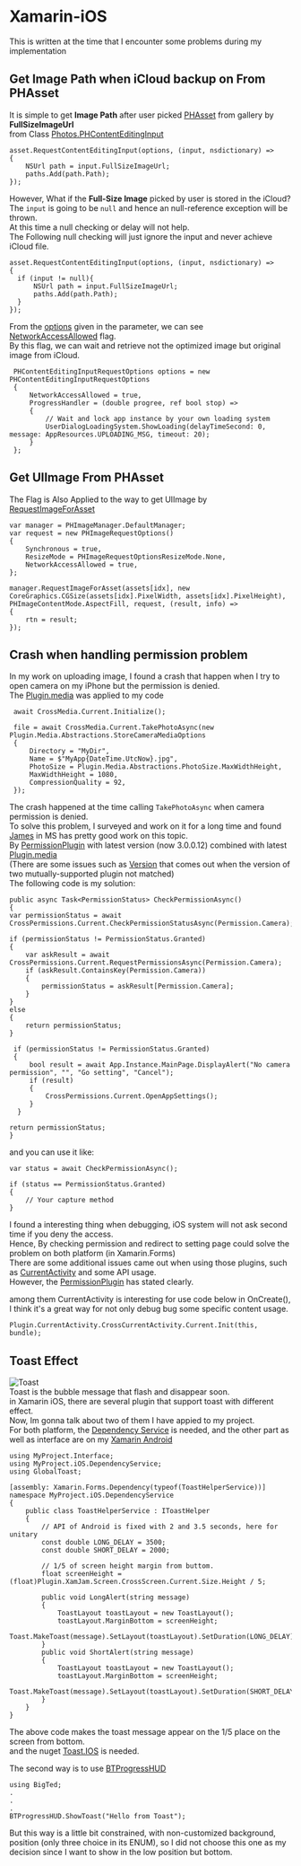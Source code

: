 # Xamarin-iOS

This is written at the time that I encounter some problems during my implementation

## Get Image Path when iCloud backup on From PHAsset

It is simple to get **Image Path** after user picked [PHAsset](https://developer.xamarin.com/api/type/Photos.PHAsset/) from gallery
by **FullSizeImageUrl**   
from Class [Photos.PHContentEditingInput](https://developer.xamarin.com/api/type/Photos.PHContentEditingInput/)
 
```
asset.RequestContentEditingInput(options, (input, nsdictionary) =>
{
    NSUrl path = input.FullSizeImageUrl;
    paths.Add(path.Path);
});
```
  
  However, What if the **Full-Size Image** picked by user is stored in the iCloud?
  The `input` is going to be `null` and hence an null-reference exception will be thrown.  
  At this time a null checking or delay will not help.  
  The Following null checking will just ignore the input and never achieve iCloud file.
  
  ```
  asset.RequestContentEditingInput(options, (input, nsdictionary) =>
{
    if (input != null){
        NSUrl path = input.FullSizeImageUrl;
        paths.Add(path.Path);
    }
});
 ```
  
  From the [options](https://developer.xamarin.com/api/type/Photos.PHContentEditingInputRequestOptions/)
  given in the parameter, we can see [NetworkAccessAllowed](https://developer.xamarin.com/api/property/Photos.PHContentEditingInputRequestOptions.NetworkAccessAllowed/) flag.  
  By this flag, we can wait and retrieve not the optimized image but original image from iCloud.
  
   ```
    PHContentEditingInputRequestOptions options = new PHContentEditingInputRequestOptions
    {
        NetworkAccessAllowed = true,
        ProgressHandler = (double progree, ref bool stop) => 
        {
            // Wait and lock app instance by your own loading system
            UserDialogLoadingSystem.ShowLoading(delayTimeSecond: 0, message: AppResources.UPLOADING_MSG, timeout: 20);
        }                    
    };
```

## Get UIImage From PHAsset
The Flag is Also Applied to the way to get UIImage by [RequestImageForAsset](https://developer.xamarin.com/api/member/Photos.PHImageManager.RequestImageForAsset/)

```
var manager = PHImageManager.DefaultManager;
var request = new PHImageRequestOptions()
{
    Synchronous = true,
    ResizeMode = PHImageRequestOptionsResizeMode.None,
    NetworkAccessAllowed = true,
};

manager.RequestImageForAsset(assets[idx], new CoreGraphics.CGSize(assets[idx].PixelWidth, assets[idx].PixelHeight), PHImageContentMode.AspectFill, request, (result, info) =>
{
    rtn = result;
});
```  
  
  
## Crash when handling permission problem  
  
In my work on uploading image, I found a crash that happen when I try to open camera on my iPhone but the permission is denied.  
The [Plugin.media](https://github.com/jamesmontemagno/MediaPlugin) was applied to my code  
  
```
 await CrossMedia.Current.Initialize();  
  
 file = await CrossMedia.Current.TakePhotoAsync(new Plugin.Media.Abstractions.StoreCameraMediaOptions
 {
     Directory = "MyDir",
     Name = $"MyApp{DateTime.UtcNow}.jpg",
     PhotoSize = Plugin.Media.Abstractions.PhotoSize.MaxWidthHeight,
     MaxWidthHeight = 1080,
     CompressionQuality = 92,
 });
 ```  
 The crash happened at the time calling ```TakePhotoAsync``` when camera permission is denied.  
 To solve this problem, I surveyed and work on it for a long time and found [James](https://github.com/jamesmontemagno) in MS has pretty good work on this topic.  
 By [PermissionPlugin](https://github.com/jamesmontemagno/PermissionsPlugin) with latest version (now 3.0.0.12)
 combined with latest [Plugin.media](https://github.com/jamesmontemagno/MediaPlugin)  
 (There are some issues such as [Version](https://github.com/jamesmontemagno/PermissionsPlugin/issues/105) that comes out when the version of two mutually-supported plugin not matched)  
 The following code is my solution:  
   
   ```
public async Task<PermissionStatus> CheckPermissionAsync()
{
   var permissionStatus = await CrossPermissions.Current.CheckPermissionStatusAsync(Permission.Camera);
   
   if (permissionStatus != PermissionStatus.Granted)
   {
       var askResult = await CrossPermissions.Current.RequestPermissionsAsync(Permission.Camera);
       if (askResult.ContainsKey(Permission.Camera))
       {
           permissionStatus = askResult[Permission.Camera];
       }
   }
   else
   {
       return permissionStatus;
   }

    if (permissionStatus != PermissionStatus.Granted)
    {
        bool result = await App.Instance.MainPage.DisplayAlert("No camera permission", "", "Go setting", "Cancel");
        if (result)
        {
            CrossPermissions.Current.OpenAppSettings();
        }
     }

   return permissionStatus;
}
  ```  
  
and you can use it like:  
  
```
var status = await CheckPermissionAsync();
            
if (status == PermissionStatus.Granted)
{
    // Your capture method
}
```  
  
I found a interesting thing when debugging, iOS system will not ask second time if you deny the access.  
Hence, By checking permission and redirect to setting page could solve the problem on both platform (in Xamarin.Forms)  
There are some additional issues came out when using those plugins, such as [CurrentActivity](https://github.com/jamesmontemagno/CurrentActivityPlugin/blob/master/README.md) and some API usage.  
However, the [PermissionPlugin](https://github.com/jamesmontemagno/PermissionsPlugin) has stated clearly.  
  
among them CurrentActivity is interesting for use code below in OnCreate(), I think it's a great way for not only debug bug some specific content usage.  
```  
Plugin.CurrentActivity.CrossCurrentActivity.Current.Init(this, bundle);
```  
  
    
## Toast Effect  
  
![Toast](https://i.stack.imgur.com/gX37X.png)  
Toast is the bubble message that flash and disappear soon.  
in Xamarin iOS, there are several plugin that support toast with different effect.  
Now, Im gonna talk about two of them I have appied to my project.  
For both platform, the [Dependency Service](https://docs.microsoft.com/xamarin/xamarin-forms/app-fundamentals/dependency-service/introduction) is needed, and the other part as well as interface are on my [Xamarin Android](https://github.com/chien1219/Android-Memory)  
```  
using MyProject.Interface;
using MyProject.iOS.DependencyService;
using GlobalToast;

[assembly: Xamarin.Forms.Dependency(typeof(ToastHelperService))]
namespace MyProject.iOS.DependencyService
{
    public class ToastHelperService : IToastHelper
    {
        // API of Android is fixed with 2 and 3.5 seconds, here for unitary
        const double LONG_DELAY = 3500;
        const double SHORT_DELAY = 2000;

        // 1/5 of screen height margin from buttom.
        float screenHeight = (float)Plugin.XamJam.Screen.CrossScreen.Current.Size.Height / 5;

        public void LongAlert(string message)
        {
            ToastLayout toastLayout = new ToastLayout();
            toastLayout.MarginBottom = screenHeight;
            Toast.MakeToast(message).SetLayout(toastLayout).SetDuration(LONG_DELAY).Show();
        }
        public void ShortAlert(string message)
        {
            ToastLayout toastLayout = new ToastLayout();
            toastLayout.MarginBottom = screenHeight;
            Toast.MakeToast(message).SetLayout(toastLayout).SetDuration(SHORT_DELAY).Show();
        }
    }
}
```  
  
The above code makes the toast message appear on the 1/5 place on the screen from bottom.  
and the nuget [Toast.IOS](https://www.nuget.org/packages/Toast.iOS/) is needed.  
  
The second way is  to use [BTProgressHUD](https://github.com/nicwise/BTProgressHUD)  

  
```
using BigTed;
.
.
.  
BTProgressHUD.ShowToast("Hello from Toast");  
```  
But this way is a little bit constrained, with non-customized background, position (only three choice in its ENUM), so I did not choose this one as my decision since I want to show in the low position but bottom.  
